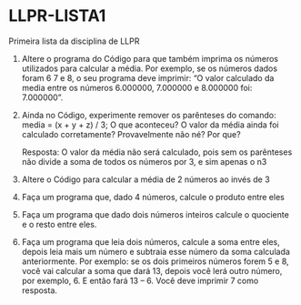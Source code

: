 # LLPR-LISTA1
Primeira lista da disciplina de LLPR

1. Altere o programa do Código para que também imprima os números utilizados para calcular a média. Por exemplo, se os números dados foram 6 7 e 8, o seu programa deve imprimir: “O valor calculado da media entre os números 6.000000, 7.000000 e 8.000000 foi: 7.000000”. 

2. Ainda no Código, experimente remover os parênteses do comando: media = (x + y + z) / 3; O que aconteceu? O valor da média ainda foi calculado corretamente? Provavelmente não né? Por que? 

     Resposta: O valor da média não será calculado, pois sem os parênteses não divide a soma de todos os números por 3, e sim apenas o n3

3. Altere o Código para calcular a média de 2 números ao invés de 3

4. Faça um programa que, dado 4 números, calcule o produto entre eles

5. Faça um programa que dado dois números inteiros calcule o quociente e o resto entre eles. 

6. Faça um programa que leia dois números, calcule a soma entre eles, depois leia mais um número e subtraia esse número da soma calculada anteriormente. Por exemplo: se os dois primeiros números forem 5 e 8, você vai calcular a soma que dará 13, depois você lerá outro número, por exemplo, 6. E então fará 13 – 6. Você deve imprimir 7 como resposta.
